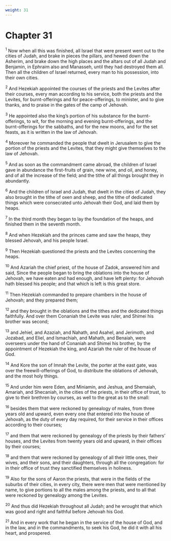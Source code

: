 ```yaml
---
weight: 31
---
```


# Chapter 31

<sup>1</sup> Now when all this was finished, all Israel that were present went out to the cities of Judah, and brake in pieces the pillars, and hewed down the Asherim, and brake down the high places and the altars out of all Judah and Benjamin, in Ephraim also and Manasseh, until they had destroyed them all. Then all the children of Israel returned, every man to his possession, into their own cities. 

<sup>2</sup> And Hezekiah appointed the courses of the priests and the Levites after their courses, every man according to his service, both the priests and the Levites, for burnt-offerings and for peace-offerings, to minister, and to give thanks, and to praise in the gates of the camp of Jehovah. 

<sup>3</sup> He appointed also the king’s portion of his substance for the burnt-offerings, to wit, for the morning and evening burnt-offerings, and the burnt-offerings for the sabbaths, and for the new moons, and for the set feasts, as it is written in the law of Jehovah. 

<sup>4</sup> Moreover he commanded the people that dwelt in Jerusalem to give the portion of the priests and the Levites, that they might give themselves to the law of Jehovah. 

<sup>5</sup> And as soon as the commandment came abroad, the children of Israel gave in abundance the first-fruits of grain, new wine, and oil, and honey, and of all the increase of the field; and the tithe of all things brought they in abundantly. 

<sup>6</sup> And the children of Israel and Judah, that dwelt in the cities of Judah, they also brought in the tithe of oxen and sheep, and the tithe of dedicated things which were consecrated unto Jehovah their God, and laid them by heaps. 

<sup>7</sup> In the third month they began to lay the foundation of the heaps, and finished them in the seventh month. 

<sup>8</sup> And when Hezekiah and the princes came and saw the heaps, they blessed Jehovah, and his people Israel. 

<sup>9</sup> Then Hezekiah questioned the priests and the Levites concerning the heaps. 

<sup>10</sup> And Azariah the chief priest, of the house of Zadok, answered him and said, Since the people began to bring the oblations into the house of Jehovah, we have eaten and had enough, and have left plenty: for Jehovah hath blessed his people; and that which is left is this great store. 

<sup>11</sup> Then Hezekiah commanded to prepare chambers in the house of Jehovah; and they prepared them; 

<sup>12</sup> and they brought in the oblations and the tithes and the dedicated things faithfully. And over them Conaniah the Levite was ruler, and Shimei his brother was second; 

<sup>13</sup> and Jehiel, and Azaziah, and Nahath, and Asahel, and Jerimoth, and Jozabad, and Eliel, and Ismachiah, and Mahath, and Benaiah, were overseers under the hand of Conaniah and Shimei his brother, by the appointment of Hezekiah the king, and Azariah the ruler of the house of God. 

<sup>14</sup> And Kore the son of Imnah the Levite, the porter at the east gate, was over the freewill-offerings of God, to distribute the oblations of Jehovah, and the most holy things. 

<sup>15</sup> And under him were Eden, and Miniamin, and Jeshua, and Shemaiah, Amariah, and Shecaniah, in the cities of the priests, in their office of trust, to give to their brethren by courses, as well to the great as to the small: 

<sup>16</sup> besides them that were reckoned by genealogy of males, from three years old and upward, even every one that entered into the house of Jehovah, as the duty of every day required, for their service in their offices according to their courses; 

<sup>17</sup> and them that were reckoned by genealogy of the priests by their fathers’ houses, and the Levites from twenty years old and upward, in their offices by their courses; 

<sup>18</sup> and them that were reckoned by genealogy of all their little ones, their wives, and their sons, and their daughters, through all the congregation: for in their office of trust they sanctified themselves in holiness. 

<sup>19</sup> Also for the sons of Aaron the priests, that were in the fields of the suburbs of their cities, in every city, there were men that were mentioned by name, to give portions to all the males among the priests, and to all that were reckoned by genealogy among the Levites. 

<sup>20</sup> And thus did Hezekiah throughout all Judah; and he wrought that which was good and right and faithful before Jehovah his God. 

<sup>21</sup> And in every work that he began in the service of the house of God, and in the law, and in the commandments, to seek his God, he did it with all his heart, and prospered. 


